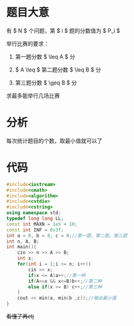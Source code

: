 # 题目大意

有 $ N $ 个问题，第 $ i $ 题的分数值为 $ P_i $ 

举行比赛的要求：

1. 第一题分数 $ \leq A $ 分

2. $ A \leq $ 第二题分数 $ \leq B $ 分

3. 第三题分数 $ \geq B $ 分

求最多能举行几场比赛

# 分析

每次统计题目的个数，取最小值就可以了

# 代码
```cpp
#include<iostream>
#include<cmath>
#include<algorithm>
#include<cstdio>
#include<cstring>
using namespace std;
typedef long long LL;
const int MAXN = 1e5 + 10;
const int INF = 0x3f;
int a = 0, b = 0, c = 0;//第一题，第二题，第三题 
int n, A, B;
int main(){
	cin >> n >> A >> B;
    int x;
	for(int i = 1;i <= n; i++){
		cin >> x;
		if(x <= A)a++;//第一种 
		if(A<=x && x<=B)b++;//第二种 
		else if(x >= B) c++;//第三种 
	}
	cout << min(a, min(b ,c));//输出最小值 
}
```
~~看懂了再ctj~~